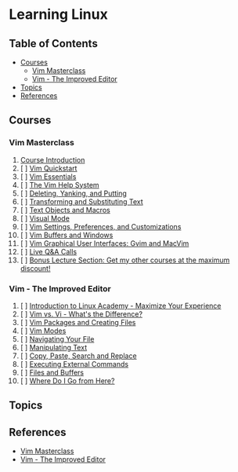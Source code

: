 # Learning Linux

## Table of Contents

<!-- START doctoc generated TOC please keep comment here to allow auto update -->
<!-- DON'T EDIT THIS SECTION, INSTEAD RE-RUN doctoc TO UPDATE -->

- [Courses](#courses)
  - [Vim Masterclass](#vim-masterclass)
  - [Vim - The Improved Editor](#vim---the-improved-editor)
- [Topics](#topics)
- [References](#references)

<!-- END doctoc generated TOC please keep comment here to allow auto update -->

## Courses

### Vim Masterclass

1. [Course Introduction](vim-masterclass/course-introduction/README.md)
1. [ ] [Vim Quickstart](vim-masterclass/vim-quickstart/README.md)
1. [ ] [Vim Essentials](vim-masterclass/vim-essentials/README.md)
1. [ ] [The Vim Help System](vim-masterclass/the-vim-help-system/README.md)
1. [ ] [Deleting, Yanking, and Putting](vim-masterclass/deleting-yanking-and-putting/README.md)
1. [ ] [Transforming and Substituting Text](vim-masterclass/transforming-and-substituting-text/README.md)
1. [ ] [Text Objects and Macros](vim-masterclass/text-objects-and-macros/README.md)
1. [ ] [Visual Mode](vim-masterclass/visual-mode/README.md)
1. [ ] [Vim Settings, Preferences, and Customizations](vim-masterclass/vim-settings-preferences-and-customizations/README.md)
1. [ ] [Vim Buffers and Windows](vim-masterclass/vim-buffers-and-windows/README.md)
1. [ ] [Vim Graphical User Interfaces: Gvim and MacVim](vim-masterclass/vim-graphical-user-interfaces-gvim-and-macvim/README.md)
1. [ ] [Live Q&A Calls](vim-masterclass/live-qa-calls/README.md)
1. [ ] [Bonus Lecture Section: Get my other courses at the maximum discount!](vim-masterclass/bonus-lecture-section-get-my-other-courses-at-the-maximum-discount/README.md)

### Vim - The Improved Editor

1. [ ] [Introduction to Linux Academy - Maximize Your Experience](vim-the-improved-editor/README.md)
1. [ ] [Vim vs. Vi - What's the Difference?](vim-the-improved-editor/README.md)
1. [ ] [Vim Packages and Creating Files](vim-the-improved-editor/README.md)
1. [ ] [Vim Modes](vim-the-improved-editor/README.md)
1. [ ] [Navigating Your File](vim-the-improved-editor/README.md)
1. [ ] [Manipulating Text](vim-the-improved-editor/README.md)
1. [ ] [Copy, Paste, Search and Replace](vim-the-improved-editor/README.md)
1. [ ] [Executing External Commands](vim-the-improved-editor/README.md)
1. [ ] [Files and Buffers](vim-the-improved-editor/README.md)
1. [ ] [Where Do I Go from Here?](vim-the-improved-editor/README.md)

## Topics

## References

- [Vim Masterclass](https://www.udemy.com/course/vim-commands-cheat-sheet)
- [Vim - The Improved Editor](https://linuxacademy.com/cp/modules/view/id/85)
